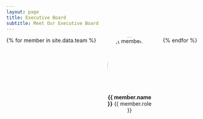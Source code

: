 ```yaml
---
layout: page
title: Executive Board
subtitle: Meet Our Executive Board
---
```


<style>
  .team-container {
    display: flex;
    flex-wrap: wrap;
    justify-content: space-between;
  }
  
  .member-container {
    width: 23%; /* Adjusting for margins and spacing */
    text-align: center;
    margin-bottom: 1em;
  }

  .member-container img {
    width: 150px;
    height: 150px;
    border-radius: 50%;
    object-fit: cover; /* Ensure the image is properly cropped within the circle */
  }

  @media (max-width: 768px) {
    .member-container {
      width: 48%; /* For smaller screens, show 2 per row */
    }
  }

  @media (max-width: 480px) {
    .member-container {
      width: 100%; /* For very small screens, show 1 per row */
    }
  }
</style>

<div class="team-container">
  {% for member in site.data.team %}
    <div class="member-container">
      <img src="{{ member.image }}" alt="{{ member.name }}">
      <div>
        <strong>{{ member.name }}</strong>
        {{ member.role }}
      </div>
      <br>
      <br>
    </div>
  {% endfor %}
</div>
